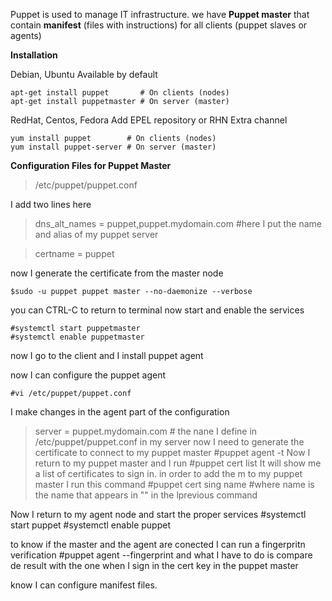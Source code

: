 Puppet is used to manage IT infrastructure.
we have **Puppet master** that contain **manifest** (files with instructions) for all clients (puppet slaves or agents)


**Installation**

Debian, Ubuntu
Available by default

    apt-get install puppet       # On clients (nodes)
    apt-get install puppetmaster # On server (master)
RedHat, Centos, Fedora
Add EPEL repository or RHN Extra channel

    yum install puppet        # On clients (nodes)
    yum install puppet-server # On server (master)

**Configuration Files for Puppet Master**

>/etc/puppet/puppet.conf

I add two lines here 
>dns_alt_names = puppet,puppet.mydomain.com  #here I put the name and alias of my puppet server

>certname = puppet

now I generate the certificate from the master node
    
    $sudo -u puppet puppet master --no-daemonize --verbose
    
you can CTRL-C to return to terminal
now start and enable the services

    #systemctl start puppetmaster
    #systemctl enable puppetmaster
    
now I go to the client and I install puppet agent 

now I can configure the puppet agent 

    #vi /etc/puppet/puppet.conf
    
I make changes in the agent part of the configuration
>server = puppet.mydomain.com # the nane I define in /etc/puppet/puppet.conf in my server
now I need to generate the certificate to connect to my puppet master
    #puppet agent -t 
Now I return to my puppet master and I run 
    #puppet cert list
It will show me a list of certificates to sign in. in order to add the m to my 
puppet master I run this command
    #puppet cert sing name #where name is the name that appears in "" in the lprevious command
    
Now I return to my agent node and start the proper services
    #systemctl start puppet
    #systemctl enable puppet

to know if the master and the agent are conected I can run a fingerpritn verification
    #puppet agent --fingerprint
and what I have to do is compare de result with the one when I sign in the cert key in the puppet master
 
know I can configure manifest files.



